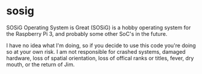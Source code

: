 # sosig
SOSiG Operating System is Great (SOSiG) is a hobby operating system for the
Raspberry Pi 3, and probably some other SoC's in the future.

I have no idea what I'm doing, so if you decide to use this code you're
doing so at your own risk.  I am not responsible for crashed systems, damaged
hardware, loss of spatial orientation, loss of offical ranks or titles, fever,
dry mouth, or the return of Jim.
